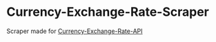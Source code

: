 # Currency-Exchange-Rate-Scraper

Scraper made for [Currency-Exchange-Rate-API](https://github.com/vladutvoicu/Currency-Exchange-Rate-API)
